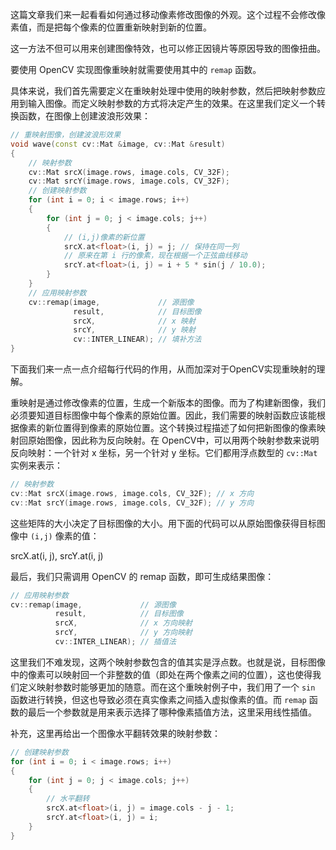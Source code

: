 这篇文章我们来一起看看如何通过移动像素修改图像的外观。这个过程不会修改像素值，而是把每个像素的位置重新映射到新的位置。



这一方法不但可以用来创建图像特效，也可以修正因镜片等原因导致的图像扭曲。



要使用 OpenCV 实现图像重映射就需要使用其中的 `remap` 函数。



具体来说，我们首先需要定义在重映射处理中使用的映射参数，然后把映射参数应用到输入图像。而定义映射参数的方式将决定产生的效果。在这里我们定义一个转换函数，在图像上创建波浪形效果：



```cpp
// 重映射图像，创建波浪形效果
void wave(const cv::Mat &image, cv::Mat &result)
{
    // 映射参数
    cv::Mat srcX(image.rows, image.cols, CV_32F);
    cv::Mat srcY(image.rows, image.cols, CV_32F);
    // 创建映射参数
    for (int i = 0; i < image.rows; i++)
    {
        for (int j = 0; j < image.cols; j++)
        {
            // (i,j)像素的新位置
            srcX.at<float>(i, j) = j; // 保持在同一列
            // 原来在第 i 行的像素，现在根据一个正弦曲线移动
            srcY.at<float>(i, j) = i + 5 * sin(j / 10.0);
        }
    }
    // 应用映射参数
    cv::remap(image,             // 源图像
              result,            // 目标图像
              srcX,              // x 映射
              srcY,              // y 映射
              cv::INTER_LINEAR); // 填补方法
}
```



下面我们来一点一点介绍每行代码的作用，从而加深对于OpenCV实现重映射的理解。



重映射是通过修改像素的位置，生成一个新版本的图像。而为了构建新图像，我们必须要知道目标图像中每个像素的原始位置。因此，我们需要的映射函数应该能根据像素的新位置得到像素的原始位置。这个转换过程描述了如何把新图像的像素映射回原始图像，因此称为反向映射。在 OpenCV中，可以用两个映射参数来说明反向映射：一个针对 x 坐标，另一个针对 y 坐标。它们都用浮点数型的 `cv::Mat` 实例来表示：

```cpp
// 映射参数
cv::Mat srcX(image.rows, image.cols, CV_32F); // x 方向
cv::Mat srcY(image.rows, image.cols, CV_32F); // y 方向
```





这些矩阵的大小决定了目标图像的大小。用下面的代码可以从原始图像获得目标图像中 `(i,j)` 像素的值：

srcX.at<float>(i, j), srcY.at<float>(i, j)




最后，我们只需调用 OpenCV 的 remap 函数，即可生成结果图像：

```cpp
// 应用映射参数
cv::remap(image,             // 源图像
          result,            // 目标图像
          srcX,              // x 方向映射
          srcY,              // y 方向映射
          cv::INTER_LINEAR); // 插值法
```



这里我们不难发现，这两个映射参数包含的值其实是浮点数。也就是说，目标图像中的像素可以映射回一个非整数的值（即处在两个像素之间的位置），这也使得我们定义映射参数时能够更加的随意。而在这个重映射例子中，我们用了一个 `sin` 函数进行转换，但这也导致必须在真实像素之间插入虚拟像素的值。而 `remap` 函数的最后一个参数就是用来表示选择了哪种像素插值方法，这里采用线性插值。



补充，这里再给出一个图像水平翻转效果的映射参数：

```cpp
// 创建映射参数
for (int i = 0; i < image.rows; i++)
{
    for (int j = 0; j < image.cols; j++)
    {
        // 水平翻转
        srcX.at<float>(i, j) = image.cols - j - 1;
        srcY.at<float>(i, j) = i;
    }
}
```

